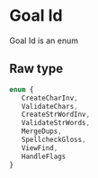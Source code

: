 # Goal Id

Goal Id is an enum

## Raw type

 ```typescript
 enum {
    CreateCharInv,
    ValidateChars,
    CreateStrWordInv,
    ValidateStrWords,
    MergeDups,
    SpellcheckGloss,
    ViewFind,
    HandleFlags
 }
 ```
